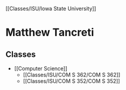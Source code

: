 [[Classes/ISU/Iowa State University]]

# Matthew Tancreti


## Classes 

- [[Computer Science]]
	- [[Classes/ISU/COM S 362/COM S 362]]
	- [[Classes/ISU/COM S 352/COM S 352]]